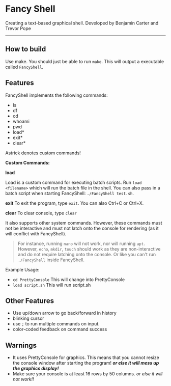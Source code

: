 # Fancy Shell

Creating a text-based graphical shell. 
Developed by Benjamin Carter and Trevor Pope

--- 

## How to build

Use make. You should just be able to run `make`.
This will output a executable called `FancyShell`.

## Features
FancyShell implements the following commands:
- ls
- df
- cd
- whoami
- pwd
- load*
- exit*
- clear*

Astrick denotes custom commands!

**Custom Commands:**

**load**

Load is a custom command for executing batch scripts. Run `load <filename>` which will run the batch file in the shell. You can also pass in a batch script when starting FancyShell: `./FancyShell test.sh`.

**exit**
To exit the program, type `exit`. You can also Ctrl+C or Ctrl+X.

**clear**
To clear console, type `clear`

It also supports other system commands. However, these commands must not be interactive and must not latch onto the console for rendering (as it will conflict with FancyShell).

> For instance, running `nano` will not work, nor will running `apt`. However, `echo`, `mkdir`, `touch` should work as they are non-interactive and do not require latching onto the console. Or like you can't run `./FancyShell` inside FancyShell.

Example Usage:
- `cd PrettyConsole` This will change into PrettyConsole
- `load script.sh` This will run script.sh


## Other Features
- Use up/down arrow to go back/forward in history
- blinking cursor
- use `;` to run multiple commands on input.
- color-coded feedback on command success

## Warnings
- It uses PrettyConsole for graphics. This means that you cannot resize the console window after starting the program! ***or else it will mess up the graphics display!***
- Make sure your console is at least 16 rows by 50 columns. *or else it will not work!!*